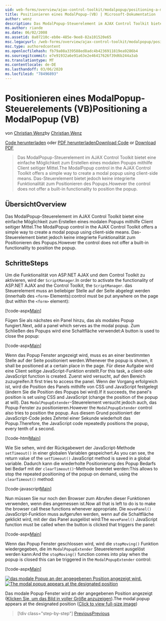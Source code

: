 ```yaml
---
uid: web-forms/overview/ajax-control-toolkit/modalpopup/positioning-a-modalpopup-vb
title: Positionieren eines ModalPopup-(VB) | Microsoft-Dokumentation
author: wenz
description: Das ModalPopup-Steuerelement im AJAX Control Toolkit bietet eine einfache Möglichkeit zum Erstellen eines modalen Popups mithilfe Client seitiger Mittel. Das Steuerelement bietet jedoch keine...
ms.author: riande
ms.date: 06/02/2008
ms.assetid: 8a07210c-eb0e-485e-9ee8-82a101520e65
msc.legacyurl: /web-forms/overview/ajax-control-toolkit/modalpopup/positioning-a-modalpopup-vb
msc.type: authoredcontent
ms.openlocfilehash: fb79a08a339588ed8adc4b4236911819ea9286b4
ms.sourcegitcommit: e7e91932a6e91a63e2e46417626f39d6b244a3ab
ms.translationtype: MT
ms.contentlocale: de-DE
ms.lasthandoff: 03/06/2020
ms.locfileid: "78496893"
---
```

# <a name="positioning-a-modalpopup-vb"></a><span data-ttu-id="6252c-104">Positionieren eines ModalPopup-Steuerelements (VB)</span><span class="sxs-lookup"><span data-stu-id="6252c-104">Positioning a ModalPopup (VB)</span></span>

<span data-ttu-id="6252c-105">von [Christian Wenz](https://github.com/wenz)</span><span class="sxs-lookup"><span data-stu-id="6252c-105">by [Christian Wenz](https://github.com/wenz)</span></span>

<span data-ttu-id="6252c-106">[Code herunterladen](https://download.microsoft.com/download/2/4/0/24052038-f942-4336-905b-b60ae56f0dd5/ModalPopup4.vb.zip) oder [PDF herunterladen](https://download.microsoft.com/download/b/6/a/b6ae89ee-df69-4c87-9bfb-ad1eb2b23373/modalpopup4VB.pdf)</span><span class="sxs-lookup"><span data-stu-id="6252c-106">[Download Code](https://download.microsoft.com/download/2/4/0/24052038-f942-4336-905b-b60ae56f0dd5/ModalPopup4.vb.zip) or [Download PDF](https://download.microsoft.com/download/b/6/a/b6ae89ee-df69-4c87-9bfb-ad1eb2b23373/modalpopup4VB.pdf)</span></span>

> <span data-ttu-id="6252c-107">Das ModalPopup-Steuerelement im AJAX Control Toolkit bietet eine einfache Möglichkeit zum Erstellen eines modalen Popups mithilfe Client seitiger Mittel.</span><span class="sxs-lookup"><span data-stu-id="6252c-107">The ModalPopup control in the AJAX Control Toolkit offers a simple way to create a modal popup using client-side means.</span></span> <span data-ttu-id="6252c-108">Das-Steuerelement bietet jedoch keine integrierte Funktionalität zum Positionieren des Popups.</span><span class="sxs-lookup"><span data-stu-id="6252c-108">However the control does not offer a built-in functionality to position the popup.</span></span>

## <a name="overview"></a><span data-ttu-id="6252c-109">Übersicht</span><span class="sxs-lookup"><span data-stu-id="6252c-109">Overview</span></span>

<span data-ttu-id="6252c-110">Das ModalPopup-Steuerelement im AJAX Control Toolkit bietet eine einfache Möglichkeit zum Erstellen eines modalen Popups mithilfe Client seitiger Mittel.</span><span class="sxs-lookup"><span data-stu-id="6252c-110">The ModalPopup control in the AJAX Control Toolkit offers a simple way to create a modal popup using client-side means.</span></span> <span data-ttu-id="6252c-111">Das-Steuerelement bietet jedoch keine integrierte Funktionalität zum Positionieren des Popups.</span><span class="sxs-lookup"><span data-stu-id="6252c-111">However the control does not offer a built-in functionality to position the popup.</span></span>

## <a name="steps"></a><span data-ttu-id="6252c-112">Schritte</span><span class="sxs-lookup"><span data-stu-id="6252c-112">Steps</span></span>

<span data-ttu-id="6252c-113">Um die Funktionalität von ASP.NET AJAX und dem Control Toolkit zu aktivieren, wird der `ScriptManager`.</span><span class="sxs-lookup"><span data-stu-id="6252c-113">In order to activate the functionality of ASP.NET AJAX and the Control Toolkit, the `ScriptManager`.</span></span> <span data-ttu-id="6252c-114">das Steuerelement muss an beliebiger Stelle auf der Seite abgelegt werden (innerhalb des `<form>` Elements):</span><span class="sxs-lookup"><span data-stu-id="6252c-114">control must be put anywhere on the page (but within the `<form>` element):</span></span>

[!code-aspx[Main](positioning-a-modalpopup-vb/samples/sample1.aspx)]

<span data-ttu-id="6252c-115">Fügen Sie als nächstes ein Panel hinzu, das als modales Popup fungiert.</span><span class="sxs-lookup"><span data-stu-id="6252c-115">Next, add a panel which serves as the modal popup.</span></span> <span data-ttu-id="6252c-116">Zum Schließen des Popups wird eine Schaltfläche verwendet:</span><span class="sxs-lookup"><span data-stu-id="6252c-116">A button is used to close the popup:</span></span>

[!code-aspx[Main](positioning-a-modalpopup-vb/samples/sample2.aspx)]

<span data-ttu-id="6252c-117">Wenn das Popup Fenster angezeigt wird, muss es an einer bestimmten Stelle auf der Seite positioniert werden.</span><span class="sxs-lookup"><span data-stu-id="6252c-117">Whenever the popup is shown, it shall be positioned at a certain place in the page.</span></span> <span data-ttu-id="6252c-118">Für diese Aufgabe wird eine Client seitige JavaScript-Funktion erstellt.</span><span class="sxs-lookup"><span data-stu-id="6252c-118">For this task, a client-side JavaScript function is created.</span></span> <span data-ttu-id="6252c-119">Zuerst wird versucht, auf den Bereich zuzugreifen.</span><span class="sxs-lookup"><span data-stu-id="6252c-119">It first tries to access the panel.</span></span> <span data-ttu-id="6252c-120">Wenn der Vorgang erfolgreich ist, wird die Position des Panels mithilfe von CSS und JavaScript festgelegt (ändern Sie die Position des Popups bei wird).</span><span class="sxs-lookup"><span data-stu-id="6252c-120">If it succeeds, the panel's position is set using CSS and JavaScript (change the position of the popup at will).</span></span> <span data-ttu-id="6252c-121">Das `ModalPopupExtender`-Steuerelement versucht jedoch auch, das Popup Fenster zu positionieren.</span><span class="sxs-lookup"><span data-stu-id="6252c-121">However the `ModalPopupExtender` control also tries to position the popup.</span></span> <span data-ttu-id="6252c-122">Aus diesem Grund positioniert der JavaScript-Code jedes Zehntel einer Sekunde wiederholt das Popup.</span><span class="sxs-lookup"><span data-stu-id="6252c-122">Therefore, the JavaScript code repeatedly positions the popup, every tenth of a second.</span></span>

[!code-html[Main](positioning-a-modalpopup-vb/samples/sample3.html)]

<span data-ttu-id="6252c-123">Wie Sie sehen, wird der Rückgabewert der JavaScript-Methode `setTimeout()` in einer globalen Variablen gespeichert.</span><span class="sxs-lookup"><span data-stu-id="6252c-123">As you can see, the return value of the `setTimeout()` JavaScript method is saved in a global variable.</span></span> <span data-ttu-id="6252c-124">Dadurch kann die wiederholte Positionierung des Popup Bedarfs bei Bedarf mit der `clearTimeout()`-Methode beendet werden:</span><span class="sxs-lookup"><span data-stu-id="6252c-124">This allows to stop the repeated positioning of the popup on demand, using the `clearTimeout()` method:</span></span>

[!code-javascript[Main](positioning-a-modalpopup-vb/samples/sample4.js)]

<span data-ttu-id="6252c-125">Nun müssen Sie nur noch den Browser zum Abrufen dieser Funktionen verwenden, wenn dies angemessen ist.</span><span class="sxs-lookup"><span data-stu-id="6252c-125">Now all that is left to do is to make the browser call these functions whenever appropriate.</span></span> <span data-ttu-id="6252c-126">Die `movePanel()` JavaScript-Funktion muss aufgerufen werden, wenn auf die Schaltfläche geklickt wird, mit der das Panel ausgelöst wird:</span><span class="sxs-lookup"><span data-stu-id="6252c-126">The `movePanel()` JavaScript function must be called when the button is clicked that triggers the panel:</span></span>

[!code-aspx[Main](positioning-a-modalpopup-vb/samples/sample5.aspx)]

<span data-ttu-id="6252c-127">Wenn das Popup Fenster geschlossen wird, wird die `stopMoving()` Funktion wiedergegeben, die im `ModalPopupExtender` Steuerelement ausgelöst werden kann:</span><span class="sxs-lookup"><span data-stu-id="6252c-127">And the `stopMoving()` function comes into play when the popup is closed this can be triggered in the `ModalPopupExtender` control:</span></span>

[!code-aspx[Main](positioning-a-modalpopup-vb/samples/sample6.aspx)]

<span data-ttu-id="6252c-128">[![das modale Popup an der angegebenen Position angezeigt wird.](positioning-a-modalpopup-vb/_static/image2.png)](positioning-a-modalpopup-vb/_static/image1.png)</span><span class="sxs-lookup"><span data-stu-id="6252c-128">[![The modal popup appears at the designated position](positioning-a-modalpopup-vb/_static/image2.png)](positioning-a-modalpopup-vb/_static/image1.png)</span></span>

<span data-ttu-id="6252c-129">Das modale Popup Fenster wird an der angegebenen Position angezeigt ([Klicken Sie, um das Bild in voller Größe anzuzeigen](positioning-a-modalpopup-vb/_static/image3.png)).</span><span class="sxs-lookup"><span data-stu-id="6252c-129">The modal popup appears at the designated position ([Click to view full-size image](positioning-a-modalpopup-vb/_static/image3.png))</span></span>

> [!div class="step-by-step"]
> [<span data-ttu-id="6252c-130">Previous</span><span class="sxs-lookup"><span data-stu-id="6252c-130">Previous</span></span>](handling-postbacks-from-a-modalpopup-vb.md)
